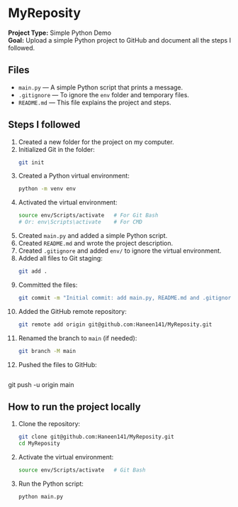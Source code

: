 # MyReposity

**Project Type:** Simple Python Demo  
**Goal:** Upload a simple Python project to GitHub and document all the steps I followed.

## Files
- `main.py` — A simple Python script that prints a message.
- `.gitignore` — To ignore the `env` folder and temporary files.
- `README.md` — This file explains the project and steps.

## Steps I followed
1. Created a new folder for the project on my computer.
2. Initialized Git in the folder:
   ```bash
   git init
   ```
3. Created a Python virtual environment:
   ```bash
   python -m venv env
   ```
4. Activated the virtual environment:
   ```bash
   source env/Scripts/activate   # For Git Bash
   # Or: env\Scripts\activate    # For CMD
   ```
5. Created `main.py` and added a simple Python script.
6. Created `README.md` and wrote the project description.
7. Created `.gitignore` and added `env/` to ignore the virtual environment.
8. Added all files to Git staging:
   ```bash
   git add .
   ```
9. Committed the files:
   ```bash
   git commit -m "Initial commit: add main.py, README.md and .gitignore"
   ```
10. Added the GitHub remote repository:
    ```bash
    git remote add origin git@github.com:Haneen141/MyReposity.git
    ```
11. Renamed the branch to `main` (if needed):
    ```bash
    git branch -M main
    ```
12. Pushed the files to GitHub:
    ```bash
   git push -u origin main
## How to run the project locally
1. Clone the repository:
   ```bash
   git clone git@github.com:Haneen141/MyReposity.git
   cd MyReposity
   ```
2. Activate the virtual environment:
   ```bash
   source env/Scripts/activate   # Git Bash
   ```
3. Run the Python script:
   ```bash
   python main.py
   ```
